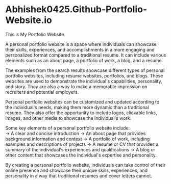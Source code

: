 # Abhishek0425.Github-Portfolio-Website.io

This is My Portfolio Website.  

A personal portfolio website is a space where individuals can showcase their skills, experiences, and accomplishments in a more engaging and personalized format compared to a traditional resume. It can include various elements such as an about page, a portfolio of work, a blog, and a resume.  

The examples from the search results showcase different types of personal portfolio websites, including resume websites, portfolios, and blogs. These websites are used to demonstrate the individual's capabilities, personality, and story. They are also a way to make a memorable impression on recruiters and potential employers.  

Personal portfolio websites can be customized and updated according to the individual's needs, making them more dynamic than a traditional resume. They also offer the opportunity to include logos, clickable links, images, and other media to showcase the individual's work.  

Some key elements of a personal portfolio website include:  
-> A clear and concise introduction 
-> An about page that provides background information and context 
-> A portfolio of work, including examples and descriptions of projects
-> A resume or CV that provides a summary of the individual's experiences and qualifications 
-> A blog or other content that showcases the individual's expertise and personality.  

By creating a personal portfolio website, individuals can take control of their online presence and showcase their unique skills, experiences, and personality in a way that traditional resumes and cover letters cannot.
